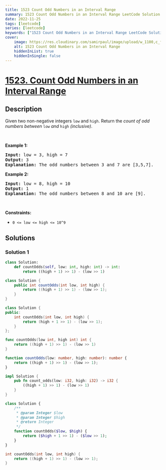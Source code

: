```yaml
---
title: 1523 Count Odd Numbers in an Interval Range
summary: 1523 Count Odd Numbers in an Interval Range LeetCode Solution Explained
date: 2022-11-25
tags: [leetcode]
series: [leetcode]
keywords: ["1523 Count Odd Numbers in an Interval Range LeetCode Solution Explained in all languages", "1523 Count Odd Numbers in an Interval Range", "LeetCode", "leetcode solution in Python3 C++ Java Go PHP Ruby Swift TypeScript Rust C# JavaScript C", "GeeksforGeeks", "InterviewBit", "Coding Ninjas", "HackerRank", "HackerEarth", "CodeChef", "TopCoder", "AlgoExpert", "freeCodeCamp", "Codeforces", "GitHub", "AtCoder", "Samir Paul"]
cover:
    image: https://res.cloudinary.com/samirpaul/image/upload/w_1100,c_fit,co_rgb:FFFFFF,l_text:Arial_75_bold:1523 Count Odd Numbers in an Interval Range - Solution Explained/problem-solving.webp
    alt: 1523 Count Odd Numbers in an Interval Range
    hiddenInList: true
    hiddenInSingle: false
---
```



# [1523. Count Odd Numbers in an Interval Range](https://leetcode.com/problems/count-odd-numbers-in-an-interval-range)


## Description

<p>Given two non-negative integers <code>low</code> and <code><font face="monospace">high</font></code>. Return the <em>count of odd numbers between </em><code>low</code><em> and </em><code><font face="monospace">high</font></code><em>&nbsp;(inclusive)</em>.</p>

<p>&nbsp;</p>
<p><strong class="example">Example 1:</strong></p>

<pre>
<strong>Input:</strong> low = 3, high = 7
<strong>Output:</strong> 3
<b>Explanation: </b>The odd numbers between 3 and 7 are [3,5,7].</pre>

<p><strong class="example">Example 2:</strong></p>

<pre>
<strong>Input:</strong> low = 8, high = 10
<strong>Output:</strong> 1
<b>Explanation: </b>The odd numbers between 8 and 10 are [9].</pre>

<p>&nbsp;</p>
<p><strong>Constraints:</strong></p>

<ul>
	<li><code>0 &lt;= low &lt;= high&nbsp;&lt;= 10^9</code></li>
</ul>

## Solutions

### Solution 1

<!-- tabs:start -->

```python
class Solution:
    def countOdds(self, low: int, high: int) -> int:
        return ((high + 1) >> 1) - (low >> 1)
```

```java
class Solution {
    public int countOdds(int low, int high) {
        return ((high + 1) >> 1) - (low >> 1);
    }
}
```

```cpp
class Solution {
public:
    int countOdds(int low, int high) {
        return (high + 1 >> 1) - (low >> 1);
    }
};
```

```go
func countOdds(low int, high int) int {
	return ((high + 1) >> 1) - (low >> 1)
}
```

```ts
function countOdds(low: number, high: number): number {
    return ((high + 1) >> 1) - (low >> 1);
}
```

```rust
impl Solution {
    pub fn count_odds(low: i32, high: i32) -> i32 {
        ((high + 1) >> 1) - (low >> 1)
    }
}
```

```php
class Solution {
    /**
     * @param Integer $low
     * @param Integer $high
     * @return Integer
     */
    function countOdds($low, $high) {
        return ($high + 1 >> 1) - ($low >> 1);
    }
}
```

```c
int countOdds(int low, int high) {
    return ((high + 1) >> 1) - (low >> 1);
}
```

<!-- tabs:end -->

<!-- end -->
